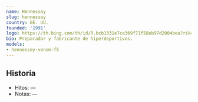 ```yaml
---
name: Hennessey
slug: hennessey
country: EE. UU.
founded: '1991'
logo: https://th.bing.com/th/id/R.bcb1331e7ce369f71f58eb97d2004bea?rik=53rWX4Mb2gLHmQ&pid=ImgRaw&r=0
bio: Preparador y fabricante de hiperdeportivos.
models:
- hennessey-venom-f5
---
```


## Historia

- Hitos: —
- Notas: —

